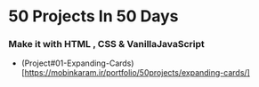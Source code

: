 # 50 Projects In 50 Days

### Make it with HTML , CSS & VanillaJavaScript

- (Project#01-Expanding-Cards)[https://mobinkaram.ir/portfolio/50projects/expanding-cards/]
